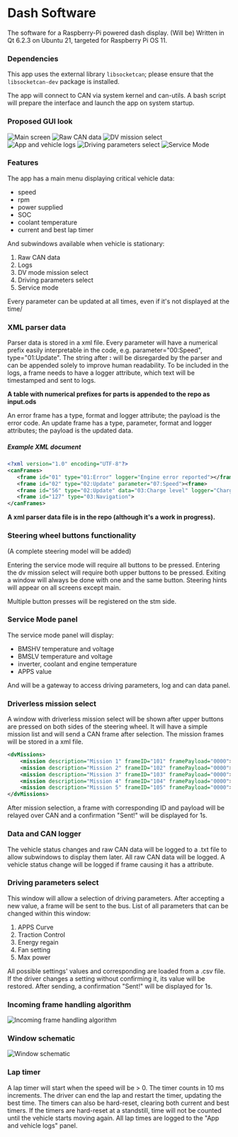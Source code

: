 # Dash Software
The software for a Raspberry-Pi powered dash display. (Will be) Written in Qt 6.2.3 on Ubuntu 21, targeted for Raspberry Pi OS 11.

### Dependencies
This app uses the external library `libsocketcan`; please ensure that the `libsocketcan-dev` package is installed.

The app will connect to CAN via system kernel and can-utils. A bash script will prepare the interface and launch the app on system startup.

### Proposed GUI look
![Main screen](https://i.ibb.co/T18HSnz/Screenshot-from-2022-02-14-14-29-39.png)
![Raw CAN data](https://i.ibb.co/0X1P8kq/Screenshot-from-2022-02-16-16-20-33.png)
![DV mission select](https://i.ibb.co/pW8ZNhq/Screenshot-from-2022-02-14-14-30-48.png)
![App and vehicle logs](https://i.ibb.co/8P1zmdb/Screenshot-from-2022-02-16-16-11-58.png)
![Driving parameters select](https://i.ibb.co/GCKG50j/Screenshot-from-2022-02-17-10-30-38.png)
![Service Mode](https://i.ibb.co/M9Fy0jH/Screenshot-from-2022-02-15-15-23-28.png)

### Features
The app has a main menu displaying critical vehicle data: 
- speed
- rpm
- power supplied
- SOC
- coolant temperature
- current and best lap timer

And subwindows available when vehicle is stationary:
1. Raw CAN data
2. Logs
3. DV mode mission select
4. Driving parameters select
5. Service mode

Every parameter can be updated at all times, even if it's not displayed at the time/

### XML parser data

Parser data is stored in a xml file. Every parameter will have a numerical prefix easily interpretable in the code, e.g. parameter="00:Speed", type="01:Update". The string after **:** will be disregarded by the parser and can be appended solely to improve human readability.
To be included in the logs, a frame needs to have a logger attribute, which text will be timestamped and sent to logs.

**A table with numerical prefixes for parts is appended to the repo as input.ods**

An error frame has a type, format and logger attribute; the payload is the error code.
An update frame has a type, parameter, format and logger attributes; the payload is the updated data.


##### Example XML document
```xml
<?xml version="1.0" encoding="UTF-8"?>
<canFrames>
   <frame id="01" type="01:Error" logger="Engine error reported"></frame>
   <frame id="02" type="02:Update" parameter="07:Speed"><frame>
   <frame id="56" type="02:Update" data="03:Charge level" logger="Charge level decreased"><frame>
   <frame id="127" type="03:Navigation">
</canFrames>
```

**A xml parser data file is in the repo (although it's a work in progress).**

### Steering wheel buttons functionality

(A complete steering model will be added)

Entering the service mode will require all buttons to be pressed.
Entering the dv mission select will require both upper buttons to be pressed.
Exiting a window will always be done with one and the same button.
Steering hints will appear on all screens except main.

Multiple button presses will be registered on the stm side.

### Service Mode panel

The service mode panel will display:
- BMSHV temperature and voltage
- BMSLV temperature and voltage
- inverter, coolant and engine temperature
- APPS value

And will be a gateway to access driving parameters, log and can data panel.

### Driverless mission select

A window with driverless mission select will be shown after upper buttons are pressed on both sides of the steering wheel. It will have a simple mission list and will send a CAN frame after selection.
The mission frames will be stored in a xml file.

```xml
<dvMissions>
    <mission description="Mission 1" frameID="101" framePayload="0000"></mission>
    <mission description="Mission 2" frameID="102" framePayload="0000"></mission>
    <mission description="Mission 3" frameID="103" framePayload="0000"></mission>
    <mission description="Mission 4" frameID="104" framePayload="0000"></mission>
    <mission description="Mission 5" frameID="105" framePayload="0000"></mission>
</dvMissions>
```

After mission selection, a frame with corresponding ID and payload will be relayed over CAN and a confirmation "Sent!" will be displayed for 1s.

### Data and CAN logger

The vehicle status changes and raw CAN data will be logged to a .txt file to allow subwindows to display them later.
All raw CAN data will be logged. A vehicle status change will be logged if frame causing it has a <logger> attribute.

### Driving parameters select

This window will allow a selection of driving parameters. After accepting a new value, a frame will be sent to the bus.
List of all parameters that can be changed within this window:
1. APPS Curve
2. Traction Control
3. Energy regain
4. Fan setting
5. Max power

All possible settings' values and corresponding are loaded from a .csv file. If the driver changes a setting without confirming it, its value will be restored. After sending, a confirmation "Sent!" will be displayed for 1s.

### Incoming frame handling algorithm

![Incoming frame handling algorithm](https://i.ibb.co/SBYKQHN/Frame-Handling.jpg)

### Window schematic

![Window schematic](https://i.postimg.cc/3xMXQYy9/Windows-schematic.jpg)

### Lap timer

A lap timer will start when the speed will be > 0. The timer counts in 10 ms increments. The driver can end the lap and restart the timer, updating the best time. The timers can also be hard-reset, clearing both current and best timers. If the timers are hard-reset at a standstill, time will not be counted until the vehicle starts moving again. All lap times are logged to the "App and vehicle logs" panel. 
